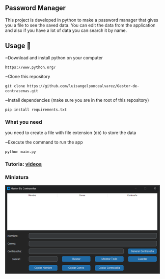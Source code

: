 ## Password Manager

This project is developed in python to make a password manager that gives you a file to see the saved data. You can edit the data from the application and also if you have a lot of data you can search it by name.

## Usage 🚀

~Download and install python on your computer

```
https://www.python.org/
```

~Clone this repository

```
git clone https://github.com/luisangelponcealvarez/Gestor-de-contrasenas.git

```

~Install dependencies (make sure you are in the root of this repository)

```
pip install requirements.txt
```

### What you need

you need to create a file with file extension (db) to store the data

~Execute the command to run the app

```
python main.py
```

### Tutoria: [videos](https://youtu.be/ZPPgruR89w8)

### Miniatura

![miniatura](miniatura.png)
